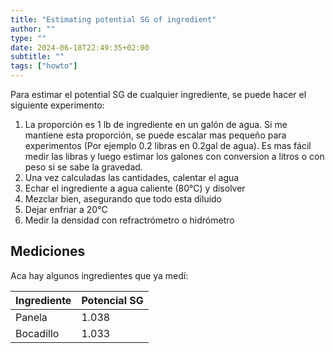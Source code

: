 ```yaml
---
title: "Estimating potential SG of ingredient"
author: ""
type: ""
date: 2024-06-18T22:49:35+02:00
subtitle: ""
tags: ["howto"]
---
```


Para estimar el potential SG de cualquier ingrediente, se puede hacer el siguiente experimento:

1. La proporción es 1 lb de ingrediente en un galón de agua. Si me mantiene esta proporción, se puede escalar mas pequeño para experimentos (Por ejemplo 0.2 libras en 0.2gal de agua). Es mas fácil medir las libras y luego estimar los galones con conversion a litros o con peso si se sabe la gravedad. 
2. Una vez calculadas las cantidades, calentar el agua
3. Echar el ingrediente a agua caliente (80°C) y disolver
4. Mezclar bien, asegurando que todo esta diluido
5. Dejar enfriar a 20°C
6. Medir la densidad con refractrómetro o hidrómetro



## Mediciones

Aca hay algunos ingredientes que ya medí:

| Ingrediente | Potencial SG |
| ----------- | ------------ |
| Panela      | 1.038        |
| Bocadillo   | 1.033        |

